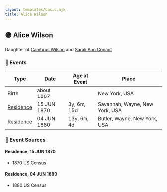 ```yaml
---
layout: templates/basic.njk
title: Alice Wilson
---
```

## 🟣 Alice Wilson

Daughter of [Cambrus Wilson](/people/8/82575654) and [Sarah Ann Conant](/people/3/3929404)

### 📆 Events

Type | Date | Age at Event | Place
------ | ------ | ------ | ------
Birth | about 1867 |  | New York, USA
[Residence](#event-event-0) | 15 JUN 1870 | 3y, 6m, 15d | Savannah, Wayne, New York, USA
[Residence](#event-event-1) | 04 JUN 1880 | 13y, 6m, 4d | Butler, Wayne, New York, USA

### 📰 Event Sources

#### <a id="event-event-0"></a> Residence, 15 JUN 1870
* 1870 US Census

#### <a id="event-event-1"></a> Residence, 04 JUN 1880
* 1880 US Census
